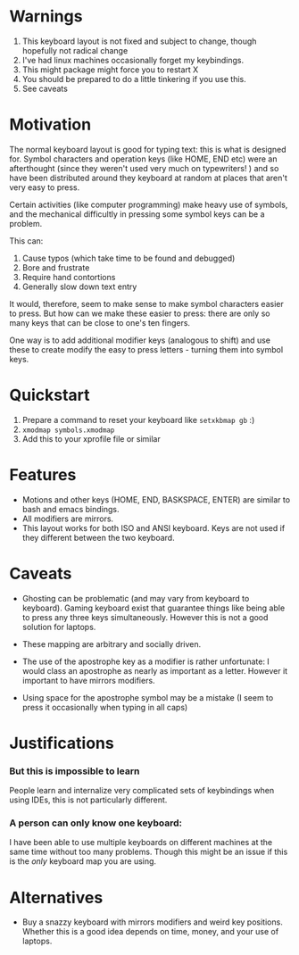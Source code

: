 # Warnings

1. This keyboard layout is not fixed and subject to change, though hopefully not radical change
1. I've had linux machines occasionally forget my keybindings.
1. This might package might force you to restart X
1. You should be prepared to do a little tinkering if you use this.
1. See caveats

# Motivation

The normal keyboard layout is good for typing text: this is what is designed for.
Symbol characters and operation keys (like HOME, END etc) were an afterthought
(since they weren't used very much on typewriters! ) and so have been distributed
around they keyboard at random at places that aren't very easy to press.

Certain activities (like computer programming) make heavy use of symbols, and
the mechanical difficultly in pressing some symbol keys can be a problem.

This can:

1. Cause typos (which take time to be found and debugged)
1. Bore and frustrate
1. Require hand contortions
1. Generally slow down text entry

It would, therefore, seem to make sense to make symbol characters easier to
press. But how can we make these easier to press: there are only so many keys
that can be close to one's ten fingers.

One way is to add additional modifier keys (analogous to shift) and use
these to create modify the easy to press letters - turning them
into symbol keys.

# Quickstart

1. Prepare a command to reset your keyboard like `setxkbmap gb` :)
1. `xmodmap symbols.xmodmap`
1. Add this to your xprofile file or similar

# Features

* Motions and other keys (HOME, END, BASKSPACE, ENTER) are similar to bash and emacs bindings.
* All modifiers are mirrors.
* This layout works for both ISO and ANSI keyboard. Keys are not used if they different between the two keyboard.

# Caveats

* Ghosting can be problematic (and may vary from keyboard to keyboard). Gaming keyboard exist that guarantee things like being able to press any three keys simultaneously. However this is not a good solution for laptops.

* These mapping are arbitrary and socially driven.

* The use of the apostrophe key as a modifier is rather unfortunate: I would class an apostrophe as nearly as important as a letter. However
it important to have mirrors modifiers.

* Using space for the apostrophe symbol may be a mistake (I seem to press it occasionally when typing in all caps)

# Justifications

### But this is impossible to learn

People learn and internalize very complicated sets of keybindings when using IDEs, this is not particularly different.

### A person can only know one keyboard:

I have been able to use multiple keyboards on different machines at the same time without too many problems. Though this might be an issue if this is the *only* keyboard map you are using.


# Alternatives

* Buy a snazzy keyboard with mirrors modifiers and weird key positions. Whether this is a good idea depends on time, money, and your use of laptops.
